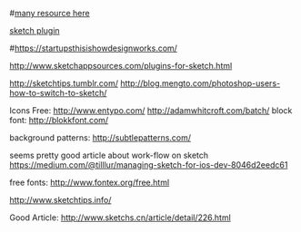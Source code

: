 #[many resource here](https://designcode.io/learn)

[sketch plugin](http://awesome-sket.ch/)

#https://startupsthisishowdesignworks.com/

http://www.sketchappsources.com/plugins-for-sketch.html

http://sketchtips.tumblr.com/
http://blog.mengto.com/photoshop-users-how-to-switch-to-sketch/

Icons Free:
  http://www.entypo.com/
  http://adamwhitcroft.com/batch/
  block font: http://blokkfont.com/


background patterns:
  http://subtlepatterns.com/

seems pretty good article about work-flow on sketch
https://medium.com/@tilllur/managing-sketch-for-ios-dev-8046d2eedc61

free fonts: http://www.fontex.org/free.html

http://www.sketchtips.info/


Good Article: http://www.sketchs.cn/article/detail/226.html